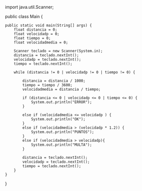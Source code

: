 import java.util.Scanner;

public class Main {

    public static void main(String[] args) {
        float distancia = 0;
        float velocidadp = 0;
        float tiempo = 0;
        float velocidadmedia = 0;

        Scanner teclado = new Scanner(System.in);
        distancia = teclado.nextInt();
        velocidadp = teclado.nextInt();
        tiempo = teclado.nextInt();

        while (distancia != 0 | velocidadp != 0 | tiempo != 0) {

            distancia = distancia / 1000;
            tiempo = tiempo / 3600;
            velocidadmedia = distancia / tiempo;

            if (distancia <= 0 | velocidadp <= 0 | tiempo <= 0) {
                System.out.println("ERROR");
            }

            else if (velocidadmedia <= velocidadp ) {
                System.out.println("OK");
            }
            else if (velocidadmedia > (velocidadp * 1.2)) {
                System.out.println("PUNTOS");
            }
            else if (velocidadmedia > velocidadp){
                System.out.println("MULTA");
            }

            distancia = teclado.nextInt();
            velocidadp = teclado.nextInt();
            tiempo = teclado.nextInt();
        }
    }
}
